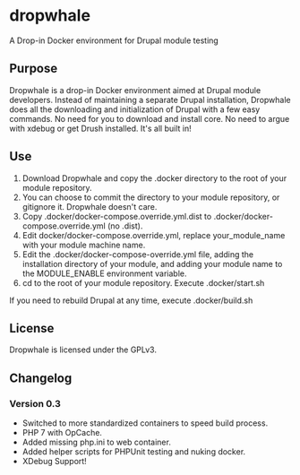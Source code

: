 # dropwhale
A Drop-in Docker environment for Drupal module testing

## Purpose

Dropwhale is a drop-in Docker environment aimed at Drupal module 
developers. Instead of maintaining a separate Drupal installation, 
Dropwhale does all the downloading and initialization of Drupal with a 
few easy commands. No need for you to download and install core. No 
need to argue with xdebug or get Drush installed. It's all built in!

## Use

1. Download Dropwhale and copy the .docker directory to the root of your module repository. 
2. You can choose to commit the directory to your module repository, or gitignore it. Dropwhale doesn't care.
3. Copy .docker/docker-compose.override.yml.dist to .docker/docker-compose.override.yml (no .dist).
4. Edit docker/docker-compose.override.yml, replace your_module_name with your module machine name.
5. Edit the .docker/docker-compose-override.yml file, adding the
   installation directory of your module, and adding your module name to 
   the MODULE_ENABLE environment variable.
6. cd to the root of your module repository. Execute .docker/start.sh

If you need to rebuild Drupal at any time, execute .docker/build.sh

## License

Dropwhale is licensed under the GPLv3. 

## Changelog

### Version 0.3
* Switched to more standardized containers to speed build process.
* PHP 7 with OpCache.
* Added missing php.ini to web container.
* Added helper scripts for PHPUnit testing and nuking docker.
* XDebug Support!
